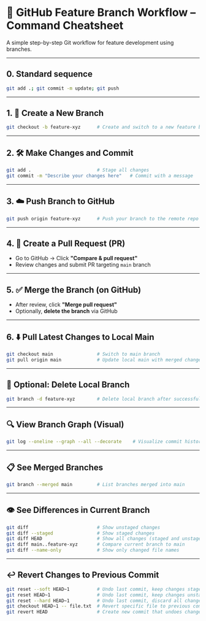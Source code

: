 # 🚀 GitHub Feature Branch Workflow – Command Cheatsheet
A simple step-by-step Git workflow for feature development using branches.

---
## 0. Standard sequence
```bash
git add .; git commit -m update; git push
```
---
## 1. 🏁 Create a New Branch
```bash
git checkout -b feature-xyz      # Create and switch to a new feature branch
```
---
## 2. 🛠️ Make Changes and Commit
```bash
git add .                        # Stage all changes
git commit -m "Describe your changes here"   # Commit with a message
```
---
## 3. ☁️ Push Branch to GitHub
```bash
git push origin feature-xyz      # Push your branch to the remote repo
```
---
## 4. 🔀 Create a Pull Request (PR)
- Go to GitHub → Click **"Compare & pull request"**
- Review changes and submit PR targeting `main` branch
---
## 5. ✅ Merge the Branch (on GitHub)
- After review, click **"Merge pull request"**
- Optionally, **delete the branch** via GitHub
---
## 6. ⬇️ Pull Latest Changes to Local Main
```bash
git checkout main                # Switch to main branch
git pull origin main             # Update local main with merged changes
```
---
## 🔄 Optional: Delete Local Branch
```bash
git branch -d feature-xyz        # Delete local branch after successful merge
```
---
## 🔍 View Branch Graph (Visual)
```bash
git log --oneline --graph --all --decorate    # Visualize commit history
```
---
## 📋 See Merged Branches
```bash
git branch --merged main         # List branches merged into main
```
---
## 👁️ See Differences in Current Branch
```bash
git diff                         # Show unstaged changes
git diff --staged                # Show staged changes
git diff HEAD                    # Show all changes (staged and unstaged)
git diff main..feature-xyz       # Compare current branch to main
git diff --name-only             # Show only changed file names
```
---
## ↩️ Revert Changes to Previous Commit
```bash
git reset --soft HEAD~1          # Undo last commit, keep changes staged
git reset HEAD~1                 # Undo last commit, keep changes unstaged
git reset --hard HEAD~1          # Undo last commit, discard all changes
git checkout HEAD~1 -- file.txt  # Revert specific file to previous commit
git revert HEAD                  # Create new commit that undoes changes
```
